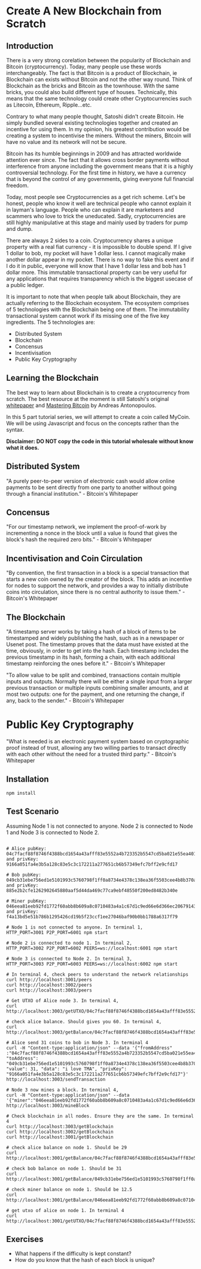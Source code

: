 # Create A New Blockchain from Scratch

## Introduction

There is a very strong corelation between the popularity of Blockchain and Bitcoin (cryptocurrency). Today, many people use these words interchangeably. The fact is that Bitcoin is a product of Blockchain, ie Blockchain can exists without Bitcoin and not the other way round. Think of Blockchain as the bricks and Bitcoin as the townhouse. With the same bricks, you could also build different type of houses. Technically, this means that the same technology could create other Cryptocurrencies such as Litecoin, Ethereum, Ripple...etc.

Contrary to what many people thought, Satoshi didn't create Bitcoin. He simply bundled several existing technologies together and created an incentive for using them. In my opinion, his greatest contribution would be creating a system to incentivise the miners. Without the miners, Bitcoin will have no value and its network will not be secure.

Bitcoin has its humble beginnings in 2009 and has attracted worldwide attention ever since. The fact that it allows cross border payments without interference from anyone including the government means that it is a highly controversial technology. For the first time in history, we have a currency that is beyond the control of any governments, giving everyone full financial freedom. 

Today, most people see Cryptocurrencies as a get rich scheme. Let's be honest, people who know it well are technical people who cannot explain it in layman's language. People who can explain it are marketeers and scammers who love to trick the uneducated. Sadly, cryptocurrencies are still highly manipulative at this stage and mainly used by traders for pump and dump.

There are always 2 sides to a coin. Cryptocurrency shares a unique property with a real fiat currency - it is impossible to double spend. If I give 1 dollar to bob, my pocket will have 1 dollar less. I cannot magically make another dollar appear in my pocket. There is no way to fake this event and if I do it in public, everyone will know that I have 1 dollar less and bob has 1 dollar more. This immutable transactional property can be very useful for any applications that requires transparency which is the biggest usecase of a public ledger. 

It is important to note that when people talk about Blockchain, they are actually referring to the Blockchain ecosystem. The ecosystem comprises of 5 technologies with the Blockchain being one of them. The immutability transactional system cannot work if its missing one of the five key ingredients. The 5 technologies are:

* Distributed System
* Blockchain
* Concensus
* Incentivisation
* Public Key Cryptography

## Learning the Blockchain

The best way to learn about Blockchain is to create a cryptocurrency from scratch. The best resource at the moment is still Satoshi's original [whitepaper](https://bitcoin.org/bitcoin.pdf) and [Mastering Bitcoin](https://github.com/bitcoinbook/bitcoinbook) by Andreas Antonopoulos.

In this 5 part tutorial series, we will attempt to create a coin called MyCoin. We will be using Javascript and focus on the concepts rather than the syntax.

**Disclaimer: DO NOT copy the code in this tutorial wholesale without know what it does.**

## Distributed System

"A purely peer-to-peer version of electronic cash would allow online payments to be sent directly from one party to another without going through a financial institution." - Bitcoin's Whitepaper

## Concensus

"For our timestamp network, we implement the proof-of-work by incrementing a nonce in the
 block until a value is found that gives the block's hash the required zero bits." - Bitcoin's Whitepaper
 
 ## Incentivisation and Coin Circulation
 
 "By convention, the first transaction in a block is a special transaction that starts a new coin owned by the creator of the block. This adds an incentive for nodes to support the network, and provides a way to initially distribute coins into circulation, since there is no central authority to issue them." - Bitcoin's Whitepaper

## The Blockchain

"A timestamp server works by taking a hash of a block of items to be timestamped and widely publishing the hash, such as in a newspaper or Usenet post. The timestamp proves that the data must have existed at the time, obviously, in order to get into the hash. Each timestamp includes the previous timestamp in its hash, forming a chain, with each additional timestamp reinforcing the ones before it." - Bitcoin's Whitepaper

"To allow value to be split and combined, transactions contain multiple inputs and outputs. Normally there will be either a single input from a larger previous transaction or multiple inputs combining smaller amounts, and at most two outputs: one for the payment, and one returning the change, if any, back to the sender." - Bitcoin's Whitepaper

# Public Key Cryptography

"What is needed is an electronic payment system based on cryptographic proof instead of trust, allowing any two willing parties to transact directly with each other without the need for a trusted third party." - Bitcoin's Whitepaper

## Installation

```
npm install
```

## Test Scenario
Assuming Node 1 is not connected to anyone. Node 2 is connected to Node 1 and Node 3 is connected to Node 2.

```

# Alice pubKey: 04c7facf88f8746f4388bcd1654a43afff83e5552a4b723352b5547cd5ba021e55ea4014c5cdec3133652f93a6d032b394387c487ed881cee5ac232bbc754cddec
and privKey: 9166a051fa4e3b5a128c83e5c3c172211a277651cb6b57349efc7bff2e9cfd17

# Bob pubKey: 049cb31ebe756ed1e5101993c5760798f1ff0a8734e4378c138ea36f5503cee4b8b370a028ff3464592bb118a749d8b46f99753729ed64a7a23a0a98bb282c5d75 and privKey: 885e2b2cfe1262902645880aaf5d44da469c77ca9ebf48550f200ed8482b340e

# Miner pubKey: 046eea81eeb92fd1772f60abb8b609a8c0710483a4a1c67d1c9ed66e6d366ec206791437a83812820ca9a1a6a186f3f41d1b3537a6c7a86b02a7db7ad46cc9f6e2 and privKey: f4a13bd5e51b786b1295426cd19b5f23ccf1ee27046baf90b0bb1788a6317f79

# Node 1 is not connected to anyone. In terminal 1,
HTTP_PORT=3001 P2P_PORT=6001 npm start

# Node 2 is connected to node 1. In terminal 2,
HTTP_PORT=3002 P2P_PORT=6002 PEERS=ws://localhost:6001 npm start

# Node 3 is connected to Node 2. In terminal 3,
HTTP_PORT=3003 P2P_PORT=6003 PEERS=ws://localhost:6002 npm start

# In terminal 4, check peers to understand the network relationships
curl http://localhost:3001/peers
curl http://localhost:3002/peers
curl http://localhost:3003/peers

# Get UTXO of Alice node 3. In terminal 4,
curl http://localhost:3003/getUTXO/04c7facf88f8746f4388bcd1654a43afff83e5552a4b723352b5547cd5ba021e55ea4014c5cdec3133652f93a6d032b394387c487ed881cee5ac232bbc754cddec

# check alice balance. Should gives you 60. In terminal 4,
curl http://localhost:3003/getBalance/04c7facf88f8746f4388bcd1654a43afff83e5552a4b723352b5547cd5ba021e55ea4014c5cdec3133652f93a6d032b394387c487ed881cee5ac232bbc754cddec

# Alice send 31 coins to bob in Node 3. In terminal 4
curl -H "Content-type:application/json" --data '{"fromAddress" :"04c7facf88f8746f4388bcd1654a43afff83e5552a4b723352b5547cd5ba021e55ea4014c5cdec3133652f93a6d032b394387c487ed881cee5ac232bbc754cddec", "toAddress": "049cb31ebe756ed1e5101993c5760798f1ff0a8734e4378c138ea36f5503cee4b8b370a028ff3464592bb118a749d8b46f99753729ed64a7a23a0a98bb282c5d75", "value": 31, "data": "i love TMA", "privKey": "9166a051fa4e3b5a128c83e5c3c172211a277651cb6b57349efc7bff2e9cfd17"}' http://localhost:3003/sendTransaction

# Node 3 now mines a block. In terminal 4,
curl -H "Content-type:application/json" --data '{"miner":"046eea81eeb92fd1772f60abb8b609a8c0710483a4a1c67d1c9ed66e6d366ec206791437a83812820ca9a1a6a186f3f41d1b3537a6c7a86b02a7db7ad46cc9f6e2"}' http://localhost:3003/mineBlock

# Check blockchain in all nodes. Ensure they are the same. In terminal 4
curl http://localhost:3003/getBlockchain
curl http://localhost:3002/getBlockchain
curl http://localhost:3001/getBlockchain

# check alice balance on node 1. Should be 29
curl http://localhost:3001/getBalance/04c7facf88f8746f4388bcd1654a43afff83e5552a4b723352b5547cd5ba021e55ea4014c5cdec3133652f93a6d032b394387c487ed881cee5ac232bbc754cddec

# check bob balance on node 1. Should be 31
curl http://localhost:3001/getBalance/049cb31ebe756ed1e5101993c5760798f1ff0a8734e4378c138ea36f5503cee4b8b370a028ff3464592bb118a749d8b46f99753729ed64a7a23a0a98bb282c5d75

# check miner balance on node 1. Should be 12.5
curl http://localhost:3001/getBalance/046eea81eeb92fd1772f60abb8b609a8c0710483a4a1c67d1c9ed66e6d366ec206791437a83812820ca9a1a6a186f3f41d1b3537a6c7a86b02a7db7ad46cc9f6e2

# get utxo of alice on node 1. In terminal 4
curl http://localhost:3001/getUTXO/04c7facf88f8746f4388bcd1654a43afff83e5552a4b723352b5547cd5ba021e55ea4014c5cdec3133652f93a6d032b394387c487ed881cee5ac232bbc754cddec
```

## Exercises

* What happens if the difficulty is kept constant?
* How do you know that the hash of each block is unique?